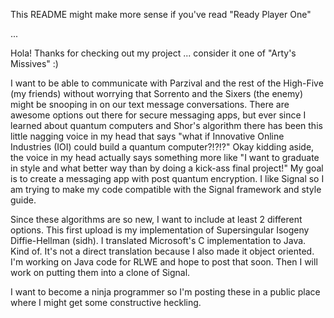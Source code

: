 This README might make more sense if you've read "Ready Player One" 

...

Hola! Thanks for checking out my project ... consider it one of "Arty's Missives" :) 

I want to be able to communicate with Parzival and the rest of the High-Five (my friends) without
worrying that Sorrento and the Sixers (the enemy) might be snooping in on our text message
conversations. There are awesome options out there for secure messaging apps, but ever since I
learned about quantum computers and Shor's algorithm there has been this little nagging voice in my
head that says "what if Innovative Online Industries (IOI) could build a quantum computer?!?!?" Okay
kidding aside, the voice in my head actually says something more like "I want to graduate in style 
and what better way than by doing a kick-ass final project!" My goal is to create a messaging app
with post quantum encryption. I like Signal so I am trying to make my code compatible with the Signal
framework and style guide.

Since these algorithms are so new, I want to include at least 2 different options. This first upload
is my implementation of Supersingular Isogeny Diffie-Hellman (sidh). I translated Microsoft's C
implementation to Java. Kind of. It's not a direct translation because I also made it object
oriented. I'm working on Java code for RLWE and hope to post that soon. Then I will work on putting
them into a clone of Signal.

I want to become a ninja programmer so I'm posting these in a public place where I might get some
constructive heckling. 
